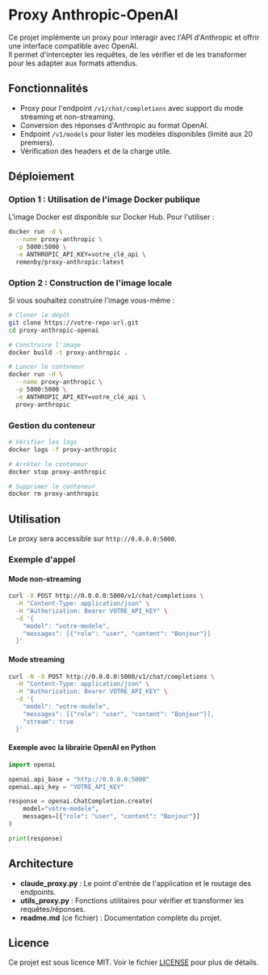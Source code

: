 # Proxy Anthropic-OpenAI

Ce projet implémente un proxy pour interagir avec l'API d'Anthropic et offrir une interface compatible avec OpenAI.  
Il permet d'intercepter les requêtes, de les vérifier et de les transformer pour les adapter aux formats attendus.

## Fonctionnalités

- Proxy pour l'endpoint `/v1/chat/completions` avec support du mode streaming et non-streaming.
- Conversion des réponses d'Anthropic au format OpenAI.
- Endpoint `/v1/models` pour lister les modèles disponibles (limité aux 20 premiers).
- Vérification des headers et de la charge utile.

## Déploiement

### Option 1 : Utilisation de l'image Docker publique

L'image Docker est disponible sur Docker Hub. Pour l'utiliser :

```bash
docker run -d \
  --name proxy-anthropic \
  -p 5000:5000 \
  -e ANTHROPIC_API_KEY=votre_clé_api \
  remenby/proxy-anthropic:latest
```

### Option 2 : Construction de l'image locale

Si vous souhaitez construire l'image vous-même :

```bash
# Cloner le dépôt
git clone https://votre-repo-url.git
cd proxy-anthropic-openai

# Construire l'image
docker build -t proxy-anthropic .

# Lancer le conteneur
docker run -d \
  --name proxy-anthropic \
  -p 5000:5000 \
  -e ANTHROPIC_API_KEY=votre_clé_api \
  proxy-anthropic
```

### Gestion du conteneur

```bash
# Vérifier les logs
docker logs -f proxy-anthropic

# Arrêter le conteneur
docker stop proxy-anthropic

# Supprimer le conteneur
docker rm proxy-anthropic
```

## Utilisation

Le proxy sera accessible sur `http://0.0.0.0:5000`.

### Exemple d'appel

#### Mode non-streaming

```bash
curl -X POST http://0.0.0.0:5000/v1/chat/completions \
  -H "Content-Type: application/json" \
  -H "Authorization: Bearer VOTRE_API_KEY" \
  -d '{
    "model": "votre-modele",
    "messages": [{"role": "user", "content": "Bonjour"}]
  }'
```

#### Mode streaming

```bash
curl -N -X POST http://0.0.0.0:5000/v1/chat/completions \
  -H "Content-Type: application/json" \
  -H "Authorization: Bearer VOTRE_API_KEY" \
  -d '{
    "model": "votre-modele",
    "messages": [{"role": "user", "content": "Bonjour"}],
    "stream": true
  }'
```

#### Exemple avec la librairie OpenAI en Python

```python
import openai

openai.api_base = "http://0.0.0.0:5000"
openai.api_key = "VOTRE_API_KEY"

response = openai.ChatCompletion.create(
    model="votre-modele",
    messages=[{"role": "user", "content": "Bonjour"}]
)

print(response)
```

## Architecture

- **claude_proxy.py** : Le point d'entrée de l'application et le routage des endpoints.
- **utils_proxy.py** : Fonctions utilitaires pour vérifier et transformer les requêtes/réponses.
- **readme.md** (ce fichier) : Documentation complète du projet.

## Licence

Ce projet est sous licence MIT. Voir le fichier [LICENSE](LICENSE) pour plus de détails.
